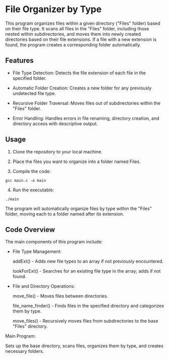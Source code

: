 # File Organizer by Type

This program organizes files within a given directory ("Files" folder) based on their file type. It scans all files in the "Files" folder, including those nested within subdirectories, and moves them into newly created directories based on their file extensions. If a file with a new extension is found, the program creates a corresponding folder automatically.

## Features

- File Type Detection: Detects the file extension of each file in the specified folder.

- Automatic Folder Creation: Creates a new folder for any previously undetected file type.

- Recursive Folder Traversal: Moves files out of subdirectories within the "Files" folder.

- Error Handling: Handles errors in file renaming, directory creation, and directory access with descriptive output.


## Usage

1. Clone the repository to your local machine.


2. Place the files you want to organize into a folder named Files.


3. Compile the code:
```
gcc main.c -o main
```

4. Run the executable:
```
./main
```

The program will automatically organize files by type within the "Files" folder, moving each to a folder named after its extension.

## Code Overview

The main components of this program include:

- File Type Management:

    addExt() - Adds new file types to an array if not previously encountered.

    lookForExt() - Searches for an existing file type in the array; adds if not found.


- File and Directory Operations:

     move_file() - Moves files between directories.

     file_name_finder() - Finds files in the specified directory and categorizes them by type.

     move_files() - Recursively moves files from subdirectories to the base "Files" directory.


Main Program:

Sets up the base directory, scans files, organizes them by type, and creates necessary folders.
